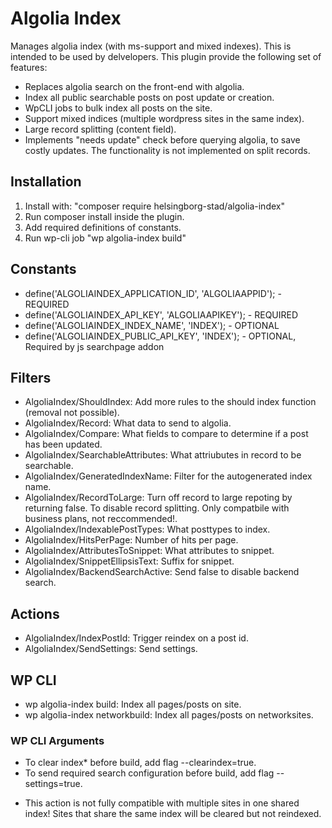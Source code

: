 # Algolia Index

Manages algolia index (with ms-support and mixed indexes). This is intended to be used by delvelopers. This plugin provide the following set of features:

 - Replaces algolia search on the front-end with algolia. 
 - Index all public searchable posts on post update or creation.
 - WpCLI jobs to bulk index all posts on the site. 
 - Support mixed indices (multiple wordpress sites in the same index). 
 - Large record splitting (content field). 
 - Implements "needs update" check before querying algolia, to save costly updates. The functionality is not implemented on split records. 

 ## Installation

 1. Install with: "composer require helsingborg-stad/algolia-index"
 2. Run composer install inside the plugin. 
 3. Add required definitions of constants.  
 3. Run wp-cli job "wp algolia-index build"

## Constants

- define('ALGOLIAINDEX_APPLICATION_ID', 'ALGOLIAAPPID'); - REQUIRED
- define('ALGOLIAINDEX_API_KEY', 'ALGOLIAAPIKEY'); - REQUIRED
- define('ALGOLIAINDEX_INDEX_NAME', 'INDEX'); - OPTIONAL
- define('ALGOLIAINDEX_PUBLIC_API_KEY', 'INDEX'); - OPTIONAL, Required by js searchpage addon

## Filters

- AlgoliaIndex/ShouldIndex: Add more rules to the should index function (removal not possible).
- AlgoliaIndex/Record: What data to send to algolia.
- AlgoliaIndex/Compare: What fields to compare to determine if a post has been updated.
- AlgoliaIndex/SearchableAttributes: What attriubutes in record to be searchable.
- AlgoliaIndex/GeneratedIndexName: Filter for the autogenerated index name.
- AlgoliaIndex/RecordToLarge: Turn off record to large repoting by returning false. To disable record splitting. Only compatbile with business plans, not reccommended!. 
- AlgoliaIndex/IndexablePostTypes: What posttypes to index. 
- AlgoliaIndex/HitsPerPage: Number of hits per page.
- AlgoliaIndex/AttributesToSnippet: What attributes to snippet.
- AlgoliaIndex/SnippetEllipsisText: Suffix for snippet.
- AlgoliaIndex/BackendSearchActive: Send false to disable backend search.

## Actions
- AlgoliaIndex/IndexPostId: Trigger reindex on a post id. 
- AlgoliaIndex/SendSettings: Send settings. 

## WP CLI

- wp algolia-index build: Index all pages/posts on site. 
- wp algolia-index networkbuild: Index all pages/posts on networksites.

### WP CLI Arguments
- To clear index* before build, add flag --clearindex=true. 
- To send required search configuration before build, add flag --settings=true.

* This action is not fully compatible with multiple sites in one shared index! Sites that share the same index will be cleared but not reindexed.